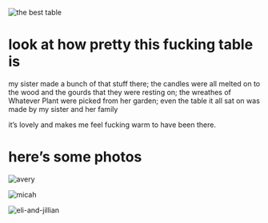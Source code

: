 ![the best table ](/photos/friendsgiving/friendsgiving-header.jpg)
# look at how pretty this fucking table is
my sister made a bunch of that stuff there; the candles were all melted on to the wood and the gourds that they were resting on; the wreathes of Whatever Plant were picked from her garden; even the table it all sat on was made by my sister and her family

it’s lovely and makes me feel fucking warm to have been there. 

# here’s some photos
![avery](/photos/friendsgiving/avery.jpg)

![micah](/photos/friendsgiving/micah.jpg)

![eli-and-jillian](/photos/friendsgiving/eli-and-jillian.jpg)

